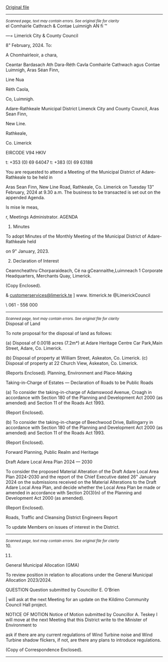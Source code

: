 [Original file](https://www.limerick.ie/sites/default/files/media/documents/2024-02/00-agenda-monthly-meeting-of-municipal-district-of-adare-rathkeale-13th-february-2024.pdf)

---
*<small>Scanned page, text may contain errors. See original file for clarity</small>*  
el Comhairle Cathrach
& Contae Luimnigh
AN fi ™

—= Limerick City
& County Council

8" February, 2024.
To:

A Chomhairleoir, a chara,

Ceantar Bardasach Ath Dara-Réth Cavla
Comhairle Cathwach agus Contae Luimnigh,
Aras Séan Finn,

Line Nua

Réth Caola,

Co, Luimnigh.

Adare-Rathkeale Municipal District
Limenck City and County Council,
Aras Sean Finn,

New Line.

Rathkeale,

Co. Limerick

EIRCODE V94 HKIV

t: +353 (0) 69 64047
t: +383 (0) 69 63188

You are requested to attend a Meeting of the Municipal District of Adare-Rathkeale to be held in

Aras Sean Finn, New Line Road, Rathkeale, Co. Limerick on Tuesday 13" February, 2024 at 9.30
a.m. The business to be transacted is set out on the appended Agenda.

Is mise le meas,

r,
Meetings Administrator.
AGENDA
1. Minutes

To adopt Minutes of the Monthly Meeting of the Municipal District of Adare-Rathkeale held

on 9" January, 2023.

2. Declaration of Interest

Ceanncheathru Chorparaideach, Cé na gCeannaithe,Luimneach 1
Corporate Headquarters, Merchants Quay, Limerick.

(Copy Enclosed).

& customerservices@limerick.te
] www. ltimerick.te
@LimerickCouncil

\ 061 - 556 000


---
*<small>Scanned page, text may contain errors. See original file for clarity</small>*  
Disposal of Land

To note proposal for the disposal of land as follows:

(a) Disposal of 0.0018 acres (7.2m*) at Adare Heritage Centre Car Park,Main Street, Adare,
Co. Limerick.

(b) Disposal of property at William Street, Askeaton, Co. Limerick.
(c) Disposal of property at 22 Church View, Askeaton, Co. Limerick.

(Reports Enclosed).
Planning, Environment and Place-Making

Taking-in-Charge of Estates — Declaration of Roads to be Public Roads

(a) To consider the taking-in-charge of Adamswood Avenue, Croagh in accordance with
Section 180 of the Planning and Development Act 2000 (as amended) and Section 11 of
the Roads Act 1993.

(Report Enclosed).

(b) To consider the taking-in-charge of Beechwood Drive, Ballingarry in accordance with
Section 180 of the Planning and Development Act 2000 (as amended) and Section 11 of
the Roads Act 1993.

(Report Enclosed).

Forward Planning, Public Realm and Heritage

Draft Adare Local Area Plan 2024 — 2030

To consider the proposed Material Alteration of the Draft Adare Local Area Plan 2024-2030
and the report of the Chief Executive dated 26" January 2024 on the submissions received
on the Material Alterations to the Draft Adare Local Area Plan, and decide whether the
Local Area Plan be made or amended in accordance with Section 20(3)(n) of the Planning
and Development Act 2000 (as amended).

(Report Enclosed).

Roads, Traffic and Cleansing
District Engineers Report

To update Members on issues of interest in the District.


---
*<small>Scanned page, text may contain errors. See original file for clarity</small>*  
10.

11.

General Municipal Allocation (GMA)

To review position in relation to allocations under the General Municipal Allocation
2023/2024.

QUESTION
Question submitted by Councillor E. O’Brien

| will ask at the next Meeting for an update on the Kildimo Community Council Hall
project.

NOTICE OF MOTION
Notice of Motion submitted by Councillor A. Teskey
I will move at the next Meeting that this District write to the Minister of Environment to

ask if there are any current regulations of Wind Turbine noise and Wind Turbine shadow
flickers, if not, are there any plans to introduce regulations.

(Copy of Correspondence Enclosed).


---

